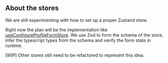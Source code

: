 ## About the stores

We are still experimenting with how to set up a proper Zustand store.

Right now the plan will be the implementation like [useConfigureProfileFormStore](./useConfigureModelFormStore.ts). We use Zod to form the schema of the store, infer the typescript types from the schema and verify the form state in runtime.

[WIP] Other stores still need to be refactored to represent this idea. 